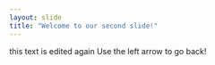 ```yaml
---
layout: slide
title: "Welcome to our second slide!"
---
```

this text is edited again
Use the left arrow to go back!
